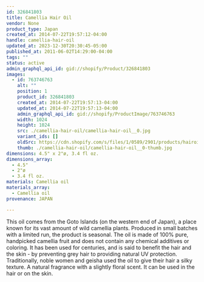 ```yaml
---
id: 326841803
title: Camellia Hair Oil
vendor: None
product_type: Japan
created_at: 2014-07-22T19:57:12-04:00
handle: camellia-hair-oil
updated_at: 2023-12-30T20:30:45-05:00
published_at: 2011-06-02T14:29:00-04:00
tags: ""
status: active
admin_graphql_api_id: gid://shopify/Product/326841803
images:
  - id: 763746763
    alt: ""
    position: 1
    product_id: 326841803
    created_at: 2014-07-22T19:57:13-04:00
    updated_at: 2014-07-22T19:57:13-04:00
    admin_graphql_api_id: gid://shopify/ProductImage/763746763
    width: 1024
    height: 1024
    src: ./camellia-hair-oil/camellia-hair-oil__0.jpg
    variant_ids: []
    oldSrc: https://cdn.shopify.com/s/files/1/0589/2901/products/hairoilALONE.jpeg?v=1406073433
    thumb: ./camellia-hair-oil/camellia-hair-oil__0-thumb.jpg
dimensions: 4.5" x 2"ø, 3.4 fl oz.
dimensions_array:
  - 4.5"
  - 2"ø
  - 3.4 fl oz.
materials: Camellia oil
materials_array:
  - Camellia oil
provenance: JAPAN

---
```


This oil comes from the Goto Islands (on the western end of Japan), a place known for its vast amount of wild camellia plants. Produced in small batches with a limited run, the product is seasonal. The oil is made of 100% pure, handpicked camellia fruit and does not contain any chemical additives or coloring. It has been used for centuries, and is said to benefit the hair and the skin - by preventing grey hair to providing natural UV protection. Traditionally, noble women and geisha used the oil to give their hair a silky texture. A natural fragrance with a slightly floral scent. It can be used in the hair or on the skin.